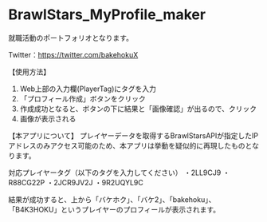 # BrawlStars_MyProfile_maker

就職活動のポートフォリオとなります。

Twitter：https://twitter.com/bakehokuX


【使用方法】
1. Web上部の入力欄(PlayerTag)にタグを入力
2. 「プロフィール作成」ボタンをクリック
3. 作成成功となると、ボタンの下に結果と「画像確認」が出るので、クリック
4. 画像が表示される


【本アプリについて】
プレイヤーデータを取得するBrawlStarsAPIが指定したIPアドレスのみアクセス可能のため、本アプリは挙動を疑似的に再現したものとなります。

対応プレイヤータグ（以下のタグを入力してください）
・2LL9CJ9
・R88CG22P
・2JCR9JV2J
・9R2UQYL9C

結果が成功すると、上から「バケホク」、「バケ2」、「bakehoku」、「B4K3HOKU」というプレイヤーのプロフィールが表示されます。
